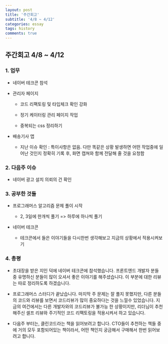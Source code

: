 ```yaml
---
layout: post
title: '주간회고'
subtitle: '4/8 ~ 4/12'
categories: essay
tags: history
comments: true
---
```



## 주간회고 4/8 ~ 4/12


### 1. 업무

-   네이버 테크콘 참석

-   관리자 페이지

    -   코드 리팩토링 및 타입체크 확인 강화

    -   정기 케이터링 관리 페이지 작업

    -   중복되는 css 정리하기

-   배송기사 앱

    -   지난 이슈 확인 : 특이사항은 없음. 다만 똑같은 상황 발생하면 어떤 작업중에 일어난 것인지 정확히 기록 후, 화면 캡쳐와 함께 전달해 줄 것을 요청함

### 2. 다음주 이슈

-   네이버 광고 설치 의뢰의 건 확인

### 3. 공부한 것들

-   프로그래머스 알고리즘 문제 풀이 시작

    -  2, 3일에 한개씩 풀기 => 하루에 하나씩 풀기

-   네이버 테크콘

    -   테크콘에서 들은 이야기들을 다시한번 생각해보고 지금의 상황에서 적용시켜보기

### 4. 총평

-   초대장을 받은 지인 덕에 네이버 테크콘에 참석했습니다. 프론트엔드 개발자 분들 중 유명하신 분들이 많이 오셔서 좋은 이야기를 해주셨습니다. 이 부분에 대한 리뷰는 따로 정리하도록 하겠습니다.

-   프로그래머스 스터디가 끝났습니다. 마지막 주 문제는 잘 풀지 못했지만, 다른 분들의 코드와 리뷰를 보면서 코드리뷰가 많이 중요하다는 것을 느낄수 있었습니다. 지금의 여건에서는 다른 개발자와의 코드리뷰가 불가능 한 상황이지만, 리더님이 추천해주신 셀프 리뷰와 주기적인 코드 리팩토링을 적용시켜서 하고 있습니다.

-   다음주 부터는, 클린코드라는 책을 읽어보려고 합니다. CTO들이 추천하는 책들 중에 거의 모두 포함되어있는 책이라서, 어떤 책인지 궁금해서 구매해서 한번 읽어보려고 합니다.
